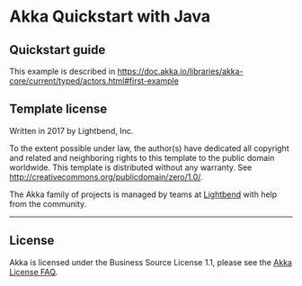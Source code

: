 # Akka Quickstart with Java

## Quickstart guide

This example is described in https://doc.akka.io/libraries/akka-core/current/typed/actors.html#first-example

## Template license

Written in 2017 by Lightbend, Inc.

To the extent possible under law, the author(s) have dedicated all copyright and related
and neighboring rights to this template to the public domain worldwide.
This template is distributed without any warranty. See <http://creativecommons.org/publicdomain/zero/1.0/>.

The Akka family of projects is managed by teams at [Lightbend](https://lightbend.com) with help from the community.

---

## License

Akka is licensed under the Business Source License 1.1, please see the [Akka License FAQ](https://www.lightbend.com/akka/license-faq).
